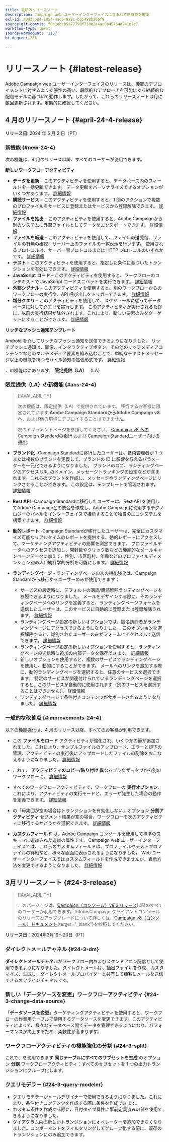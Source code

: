 ```yaml
---
title: 最新のリリースノート
description: Campaign web ユーザーインターフェイスに含まれる新機能を確認
exl-id: a0d2ab24-1854-4ad6-8a8c-b55488b20bf9
source-git-commit: f6a1ebcb5a77798f738e2a4ac0b45454d941d7c7
workflow-type: tm+mt
source-wordcount: '1137'
ht-degree: 25%

---
```


# リリースノート {#latest-release}

<!--Last update: **March 19, 2024**-->

Adobe Campaign web ユーザーインターフェイスのリリースは、機能のデプロイメントに対するより拡張性の高い、段階的なアプローチを可能にする継続的な配信モデルに基づいて動作します。したがって、これらのリリースノートは月に数回更新されます。定期的に確認してください。

## 4 月のリリースノート {#april-24-4-release}

**リリース日**: 2024 年 5 月 2 日（PT）

### 新機能 {#new-24-4}

次の機能は、4 月のリリース以降、すべてのユーザーが使用できます。

**新しいワークフローアクティビティ**

* **データを更新**  – このアクティビティを使用すると、データベース内のフィールドを一括更新できます。 データ更新をパーソナライズできるオプションがいくつかあります。 [詳細情報](../workflows/activities/update-data.md)
* **購読サービス**  – このアクティビティを使用すると、1 回のアクションで複数のプロファイルをサービスに登録またはサービスから登録解除できます。 [詳細情報](../workflows/activities/subscription-services.md)
* **ファイルを抽出**  – このアクティビティを使用すると、Adobe Campaignから別のシステムに外部ファイルとしてデータをエクスポートできます。 [詳細情報](../workflows/activities/extract-file.md)
* **ファイルを転送**  – このアクティビティを使用して、ファイルの送受信、ファイルの有無の確認、サーバー上のファイルの一覧表示を行います。 使用されるプロトコルは、サーバー間プロトコルまたは HTTP プロトコルのいずれかです。 [詳細情報](../workflows/activities/transfer-file.md)
* **テスト**  – このアクティビティを使用すると、指定した条件に基づいたトランジションを有効にできます。 [詳細情報](../workflows/activities/test.md)
* **JavaScript コード**  – このアクティビティを使用すると、ワークフローのコンテキストで JavaScript コードスニペットを実行できます。 [詳細情報](../workflows/activities/javascript-code.md)
* **外部シグナル**  – このアクティビティを使用すると、別のワークフローからのワークフローの実行や、API 呼び出しをトリガーできます。 [詳細情報](../workflows/activities/external-signal.md)
* **増分クエリ**  – このアクティビティを使用して、スケジュールに従ってデータベースに対してクエリを実行します。 このアクティビティが実行されるたびに、以前の実行結果が除外されます。これにより、新しい要素のみをターゲットにすることができます。 [詳細情報](../workflows/activities/incremental-query.md)

**リッチなプッシュ通知テンプレート**

Android を介してリッチなプッシュ通知を送信できるようになりました。 リッチプッシュ通知は、画像、インタラクティブボタン、その他のリッチメディアコンテンツなどのマルチメディア要素を組み込むことで、単純なテキストメッセージ以上の機能を持つモバイル通知の拡張形式です。 [詳細情報](../push/rich-push.md)

この機能はにあります。 **限定提供（LA）** （LA）

<!--
* **Audit Trail**

The Audit trail feature constantly records a detailed log of actions and events taking place within the Adobe Campaign instance in real-time. It offers a convenient method to access a chronological record of data, addressing queries such as: the status of workflows, the latest individuals to modify them, or the activities performed by users within the instance.
-->

### 限定提供（LA）の新機能 {#acs-24-4}

>[!AVAILABILITY]
>
>次の機能は、限定提供（LA）で提供されています。 移行するお客様に限定されています **Adobe Campaign StandardからAdobe Campaign v8 へ**、および他の環境にデプロイすることはできません。
>
>次のドキュメントページを参照してください。 [Campaign v8 へのCampaign Standardの移行](../rn/acs-migration.md) および [Campaign Standardユーザー向けの機能](https://experienceleague.adobe.com/docs/experience-cloud/campaign/campaign-standard-migration-home.html).

* **ブランド化** -Campaign Standardに移行したユーザーは、技術管理者が 1 つまたは複数のブランドを定義して、ブランドの ID に影響を与えるパラメーターを一元化できるようになりました。 ブランドのロゴ、ランディングページのアクセス URL のドメイン、メッセージトラッキングの設定などが含まれます。これらのブランドを作成し、メッセージやランディングページにリンクさせることができます。 この設定は、テンプレートで管理されます。 [詳細情報](https://experienceleague.adobe.com/docs/experience-cloud/campaign/branding/branding-gs.html)

* **Rest API** -Campaign Standardに移行したユーザーは、Rest API を使用してAdobe Campaignとの統合を作成し、Adobe Campaignに使用するテクノロジーのパネルをインターフェイスで接続することで独自のエコシステムを構築できます。 [詳細情報](https://experienceleague.adobe.com/docs/experience-cloud/campaign/apis/get-started-apis.html)

* **動的レポート** -Campaign Standardが移行したユーザーは、完全にカスタマイズ可能なリアルタイムのレポートを提供する、動的レポートにアクセスして、マーケティングアクティビティの影響を測定できます。 プロファイルデータへのアクセスを追加し、開封数やクリック数などの機能的なメールキャンペーンデータに加えて、性別、市区町村、年齢などのプロファイルディメンション別の人口統計学的分析を可能にします。 [詳細情報](https://experienceleague.adobe.com/docs/experience-cloud/campaign/reporting/get-started-reporting.html)

* **ランディングページ** - ランディングページの次の機能強化は、Campaign Standardから移行するユーザーのみが使用できます：

   * サービスの設定時に、デフォルトの購読/購読解除ランディングページを参照できるようになりました。 メールをデザインする際に、そのランディングページへのリンクを定義すると、ランディングページフォームを送信したユーザーは、このサービスに自動的に登録または登録解除されます。 [詳細情報](../audience/manage-services.md#create-service)
   * ランディングページ設定の新しいオプションでは、匿名訪問者がランディングページにアクセスできるようになりました。 このオプションを選択解除すると、識別されたユーザーのみがフォームにアクセスして送信できます。 [詳細情報](../landing-pages/create-lp.md#create-landing-page)
   * ランディングページ設定の新しいオプションを使用すると、ランディングページの送信時に追加の内部データを保存できます。 [詳細情報](../landing-pages/create-lp.md#create-landing-page)
   * 新しいオプションを使用すると、複数のサービスでランディングページを使用し、動的にすることができます。 メールへのリンクを追加する際に、動的ランディングページを選択すると、任意のサービスを選択できます。 特定のサービスが関連付けられているランディングページを選択すると、このサービスが自動的に使用されます（別のサービスを選択することはできません）。 [詳細情報](../landing-pages/create-lp.md#define-actions-on-form-submission)
   * ランディングページで条件付きコンテンツがサポートされるようになりました。 [詳細情報](../landing-pages/lp-content.md)

### 一般的な改善点 {#improvements-24-4}

以下の機能強化は、4 月のリリース以降、すべてのお客様が利用できます。
<!--**Workflow - Copy/Paste into another tab**: -->

* この **ファイルをロード** アクティビティが強化され、いくつかの節が追加されました。これにより、サンプルファイルのアップロード、エラーと却下の管理、アクティビティの実行後にアップロードしたファイルの削除をおこなえるようになりました。 [詳細情報](../workflows/activities/load-file.md)


* これで、 **アクティビティのコピー/貼り付け** 異なるブラウザータブから別のワークフローに。 [詳細情報](../workflows/orchestrate-activities.md#copy-activities-copy)

<!--**Workflow - Execution options**: -->

* すべてのワークフローアクティビティで、ワークフローの **実行オプション**. これにより、アクティビティの実行モードと、エラーが発生した場合の動作を定義できます。 [詳細情報](../workflows/orchestrate-activities.md#execution-options-execution)

<!-- **Workflow - Split Activity - Support Skipping Empty Transition**: -->

* の「母集団が空の場合はトランジションを有効化しない」オプション **分割アクティビティ** セグメント結果が空の場合、ワークフローを次のアクティビティに移行するかどうかを選択できます。 [詳細情報](../workflows/activities/split.md)

<!--* **Support of custom fields**-->

* **カスタムフィールド** は、Adobe Campaign コンソールを使用して標準のスキーマに追加された追加の属性です。 Campaign web ユーザーインターフェイスでは、これらのカスタムフィールドは、プロファイルやテストプロファイルの詳細など、様々な画面に表示されるようになりました。 Web ユーザーインターフェイスではカスタムフィールドを作成できませんが、表示方法を変更できるようになりました。 [詳細情報](../administration/custom-fields.md)


## 3月リリースノート {#24-3-release}

>[!AVAILABILITY]
>
>このバージョンは、[Campaign（コンソール）v8.6 リリース](https://experienceleague.adobe.com/docs/campaign/campaign-v8/releases/release-notes.html?lang=ja)以降のすべてのユーザーが利用できます。Adobe Campaign クライアントコンソールのリリースとアップグレードについて詳しくは、[Campaign v8（コンソール）ドキュメント](https://experienceleague.adobe.com/docs/campaign/campaign-v8/releases/upgrades.html?lang=ja){target="_blank"}を参照してください。

**リリース日**：2024年3月19～20日（PT）

### ダイレクトメールチャネル {#24-3-dm}

**ダイレクトメール**&#x200B;チャネルがワークフロー内およびスタンドアロン配信として使用できるようになりました。ダイレクトメールは、抽出ファイルを作成、カスタマイズ、生成し、ダイレクトメールプロバイダーと共有して顧客にメールを送信できるオフラインチャネルです。

### 新しい「データソースを変更」ワークフローアクティビティ {#24-3-change-data-source}

「**データソースを変更**」ターゲティングアクティビティを使用すると、ワークフローの作業用テーブルで使用するデータソースを変更できます。このアクティビティによって、様々なデータベース間でデータを管理できるようになり、パフォーマンスが向上するため、柔軟性が高まります。

### ワークフローアクティビティの機能強化の分割 {#24-3-split}

これで、を使用できます **同じテーブルにすべてのサブセットを生成** のオプション **分割** ワークフローアクティビティ：すべてのサブセットを 1 つの出力トランジションにグループ化します。

### クエリモデラー {#24-3-query-modeler}

* クエリモデラーがメールデザイナーで使用できるようになりました。これにより、条件付きコンテンツを作成する際に条件を作成できます。
* カスタム条件を作成する際に、日付タイプ属性に事前定義済みの値を使用できるようになりました。
* ダイアグラム内の新しいトランジションにオペレーターを追加できなくなりました。コンポーネントをフィルタリングしてグループ化する前に、既存のトランジションにのみ追加できます。
